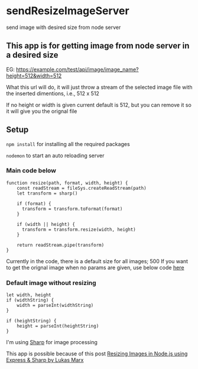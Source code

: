 # sendResizeImageServer
send image with desired size from node server

## This app is for getting image from node server in a desired size

EG: https://example.com/test/api/image/image_name?height=512&width=512

What this url will do, it will just throw a stream of the selected image file with the inserted dimentions, i.e., 512 x 512

If no height or width is given current default is 512, but you can remove it so it will give you the orignal file

## Setup

`npm install` for installing all the required packages

`nodemon` to start an auto reloading server

### Main code below
```
function resize(path, format, width, height) {
    const readStream = fileSys.createReadStream(path)
    let transform = sharp()
  
    if (format) {
      transform = transform.toFormat(format)
    }
  
    if (width || height) {
      transform = transform.resize(width, height)
    }
  
    return readStream.pipe(transform)
}
```

Currently in the code, there is a default size for all images; 500
If you want to get the orignal image when no params are given, use below code [here](https://github.com/iRahulGaur/sendResizeImageServer/blob/0005d22cab6918c314e1e07e1b2ee3175e99ce51/index.js#L41-L53)

### Default image without resizing
```
let width, height
if (widthString) {
    width = parseInt(widthString)
}

if (heightString) {
    height = parseInt(heightString)
}
```

I'm using [Sharp](https://www.npmjs.com/package/sharp) for image processing

This app is possible because of this post [Resizing Images in Node.js using Express & Sharp by Lukas Marx](https://malcoded.com/posts/nodejs-image-resize-express-sharp/)
